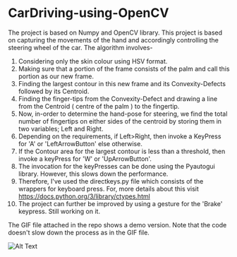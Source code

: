 # CarDriving-using-OpenCV

The project is based on Numpy and OpenCV library.
This project is based on capturing the movements of the hand and accordingly controlling the
steering wheel of the car.
The algorithm involves-
1. Considering only the skin colour using HSV format.
2. Making sure that a portion of the frame consists of the palm and call this portion as our new frame.
3. Finding the largest contour in this new frame and its Convexity-Defects followed by its Centroid.
4. Finding the finger-tips from the Convexity-Defect and drawing a line from the Centroid ( centre of the palm )
   to the fingertip.
5. Now, in-order to determine the hand-pose for steering, we find the total number of fingertips on either 
   sides of the centroid by storing them in two variables; Left and Right.
6. Depending on the requirements, if Left>Right, then invoke a KeyPress for 'A' or 'LeftArrowButton' else
   otherwise.
7. If the Contour area for the largest contour is less than a threshold, then invoke a keyPress for 'W' or
   'UpArrowButton'.
8. The invocation for the keyPresses can be done using the Pyautogui library. However, this slows down the performance.
9. Therefore, I've used the directkeys.py file which consists of the wrappers for keyboard press.
   For, more details about this visit https://docs.python.org/3/library/ctypes.html
10. The project can further be improved by using a gesture for the 'Brake' keypress. Still working on it.    

The GIF file attached in the repo shows a demo version. Note that the code doesn't slow down the process as in 
the GIF file.
 
![Alt Text](<videotogif_2018.10.28_21.04.37.gif>)
